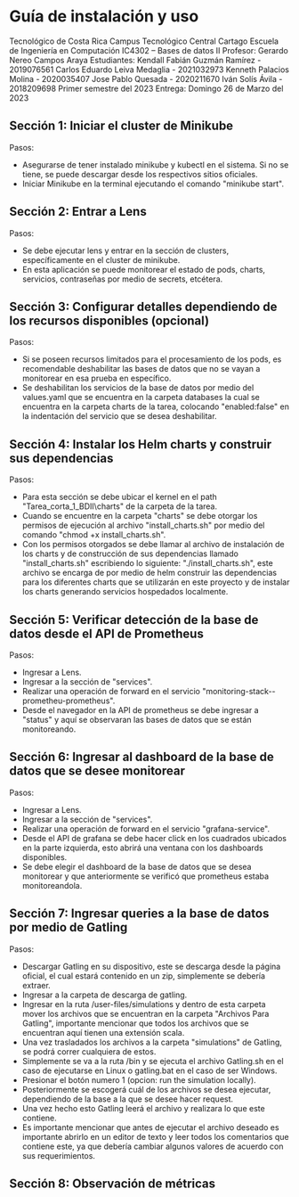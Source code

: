 # Guía de instalación y uso 
Tecnológico de Costa Rica
Campus Tecnológico Central Cartago
Escuela de Ingeniería en Computación
IC4302 – Bases de datos II
Profesor: Gerardo Nereo Campos Araya
Estudiantes: 
Kendall Fabián Guzmán Ramírez - 2019076561
Carlos Eduardo Leiva Medaglia - 2021032973
Kenneth Palacios Molina       - 2020035407
Jose Pablo Quesada            - 2020211670
Iván Solís Ávila              - 2018209698
Primer semestre del 2023
Entrega: Domingo 26 de Marzo del 2023



## Sección 1: Iniciar el cluster de Minikube
Pasos:
 - Asegurarse de tener instalado minikube y kubectl en el sistema. Si no se tiene, se puede descargar desde los respectivos sitios oficiales.
 - Iniciar Minikube en la terminal ejecutando  el comando "minikube start".
## Sección 2: Entrar a Lens
Pasos:
 - Se debe ejecutar lens y entrar en la sección de clusters, específicamente en el cluster de minikube.
 - En esta aplicación se puede monitorear el estado de pods, charts, servicios, contraseñas por medio de secrets, etcétera.
## Sección 3: Configurar detalles dependiendo de los recursos disponibles (opcional)
Pasos:
 - Si se poseen recursos limitados para el procesamiento de los pods, es recomendable deshabilitar las bases de datos que no se vayan a monitorear en esa prueba en específico.
 - Se deshabilitan los servicios de la base de datos por medio del values.yaml que se encuentra en la carpeta databases la cual se encuentra en la carpeta charts de la tarea, colocando "enabled:false" en la indentación del servicio que se desea deshabilitar.
## Sección 4: Instalar los Helm charts y construir sus dependencias
Pasos:
- Para esta sección se debe ubicar el kernel en el path "Tarea_corta_1_BDII\charts\" de la carpeta de la tarea. 
- Cuando se encuentre en la carpeta "charts" se debe otorgar los permisos de ejecución al archivo "install_charts.sh" por medio del comando "chmod +x install_charts.sh".
- Con los permisos otorgados se debe llamar al archivo de instalación de los charts y de construcción de sus dependencias llamado "install_charts.sh" escribiendo lo siguiente: "./install_charts.sh", este archivo se encarga de por medio de helm construir las dependencias para los diferentes charts que se utilizarán en este proyecto y de instalar los charts generando servicios hospedados localmente.
## Sección 5: Verificar detección de la base de datos desde el API de Prometheus
Pasos:
- Ingresar a Lens.
- Ingresar a la sección de  "services".
- Realizar una operación de forward en el servicio "monitoring-stack--prometheu-prometheus".
- Desde el navegador en la API de prometheus se debe ingresar a "status" y aquí se observaran las bases de datos que se están monitoreando.
## Sección 6: Ingresar al dashboard de la base de datos que se desee monitorear
Pasos:
- Ingresar a Lens.
- Ingresar a la sección de  "services".
- Realizar una operación de forward en el servicio "grafana-service".
- Desde el API de grafana se debe hacer click en los cuadrados ubicados en la parte izquierda, esto abrirá una ventana con los dashboards disponibles.
- Se debe elegir el dashboard de la base de datos que se desea monitorear y que anteriormente se verificó que prometheus estaba monitoreandola.
## Sección 7: Ingresar queries a la base de datos por medio de Gatling
Pasos:
- Descargar Gatling en su dispositivo, este se descarga desde la página oficial, el cual estará contenido en un zip, simplemente se debería extraer.
- Ingresar a la carpeta de descarga de gatling.
- Ingresar en la ruta /user-files/simulations y dentro de esta carpeta mover los archivos que se encuentran en la carpeta "Archivos Para Gatling", importante mencionar que todos los archivos que se encuentran aquí tienen una extensión scala.
- Una vez trasladados los archivos a la carpeta "simulations" de Gatling, se podrá correr cualquiera de estos.
- Simplemente se va a la ruta /bin y se ejecuta el archivo Gatling.sh en el caso de ejecutarse en Linux o gatling.bat en el caso de ser Windows.
- Presionar el botón numero 1 (opcion: run the simulation locally).
- Posteriormente se escogerá cuál de los archivos se desea ejecutar, dependiendo de la base a la que se desee hacer request.
- Una vez hecho esto Gatling leerá el archivo y realizara lo que este contiene.
- Es importante mencionar que antes de ejecutar el archivo deseado es importante abrirlo en un editor de texto y leer todos los comentarios que contiene este, ya que debería cambiar algunos valores de acuerdo con sus requerimientos.  

## Sección 8: Observación de métricas

